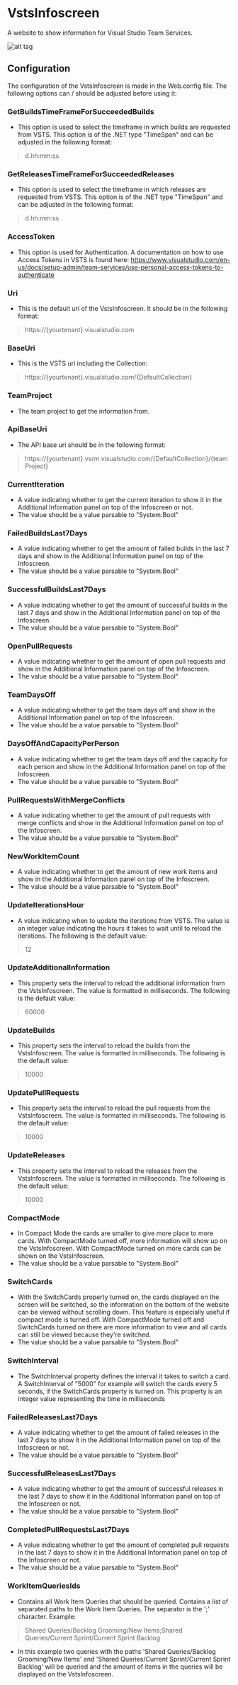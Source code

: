 # VstsInfoscreen
A website to show information for Visual Studio Team Services.

![alt tag](https://raw.githubusercontent.com/ThomasGassmann/VstsInfoscreen/master/example.png)

## Configuration
The configuration of the VstsInfoscreen is made in the Web.config file. The following options can / should be adjusted before using it:


### GetBuildsTimeFrameForSucceededBuilds
- This option is used to select the timeframe in which builds are requested from VSTS. This option is of the .NET type "TimeSpan" and can be adjusted in the following format: 
>d.hh:mm:ss

### GetReleasesTimeFrameForSucceededReleases
- This option is used to select the timeframe in which releases are requested from VSTS. This option is of the .NET type "TimeSpan" and can be adjusted in the following format: 
>d.hh:mm:ss

### AccessToken
- This option is used for Authentication. A documentation on how to use Access Tokens in VSTS is found here:
https://www.visualstudio.com/en-us/docs/setup-admin/team-services/use-personal-access-tokens-to-authenticate

### Uri
- This is the default uri of the VstsInfoscreen. It should be in the following format:
> https://{yourtenant}.visualstudio.com

### BaseUri
- This is the VSTS uri including the Collection:
> https://{yourtenant}.visualstudio.com/{DefaultCollection}

### TeamProject
- The team project to get the information from.

### ApiBaseUri
- The API base uri should be in the following format:
> https://{yourtenant}.vsrm.visualstudio.com/{DefaultCollection}/{teamProject}

### CurrentIteration
- A value indicating whether to get the current iteration to show it in the Additional Information panel on top of the Infoscreen or not.
- The value should be a value parsable to "System.Bool"

### FailedBuildsLast7Days
- A value indicating whether to get the amount of failed builds in the last 7 days and show in the Additional Information panel on top of the Infoscreen.
- The value should be a value parsable to "System.Bool"

### SuccessfulBuildsLast7Days
- A value indicating whether to get the amount of successful builds in the last 7 days and show in the Additional Information panel on top of the Infoscreen.
- The value should be a value parsable to "System.Bool"

### OpenPullRequests
- A value indicating whether to get the amount of open pull requests and show in the Additional Information panel on top of the Infoscreen.
- The value should be a value parsable to "System.Bool"

### TeamDaysOff
- A value indicating whether to get the team days off and show in the Additional Information panel on top of the Infoscreen.
- The value should be a value parsable to "System.Bool"

### DaysOffAndCapacityPerPerson
- A value indicating whether to get the team days off and the capacity for each person and show in the Additional Information panel on top of the Infoscreen.
- The value should be a value parsable to "System.Bool"

### PullRequestsWithMergeConflicts
- A value indicating whether to get the amount of pull requests with merge conflicts and show in the Additional Information panel on top of the Infoscreen.
- The value should be a value parsable to "System.Bool"

### NewWorkItemCount
- A value indicating whether to get the amount of new work items and show in the Additional Information panel on top of the Infoscreen.
- The value should be a value parsable to "System.Bool"

### UpdateIterationsHour
- A value indicating when to update the iterations from VSTS. The value is an integer value indicating the hours it takes to wait until to reload the iterations. The following is the default value:
>12

### UpdateAdditionalInformation
- This property sets the interval to reload the additional information from the VstsInfoscreen. The value is formatted in milliseconds. The following is the default value:
>60000

### UpdateBuilds
- This property sets the interval to reload the builds from the VstsInfoscreen. The value is formatted in milliseconds. The following is the default value:
>10000

### UpdatePullRequests
- This property sets the interval to reload the pull requests from the VstsInfoscreen. The value is formatted in milliseconds. The following is the default value:
>10000

### UpdateReleases
- This property sets the interval to reload the releases from the VstsInfoscreen. The value is formatted in milliseconds. The following is the default value:
>10000

### CompactMode
- In Compact Mode the cards are smaller to give more place to more cards. With CompactMode turned off, more information will show up on the VstsInfoscreen. With CompactMode turned on more cards can be shown on the VstsInfoscreen.
- The value should be a value parsable to "System.Bool"

### SwitchCards
- With the SwitchCards property turned on, the cards displayed on the screen will be switched, so the information on the bottom of the website can be viewed without scrolling down. This feature is especially useful if compact mode is turned off. With CompactMode turned off and SwitchCards turned on there are more information to view and all cards can still be viewed because they're switched.
- The value should be a value parsable to "System.Bool"

### SwitchInterval
- The SwitchInterval property defines the interval it takes to switch a card. A SwitchInterval of "5000" for example will switch the cards every 5 seconds, if the SwitchCards property is turned on. This property is an integer value representing the time in milliseconds

### FailedReleasesLast7Days
- A value indicating whether to get the amount of failed releases in the last 7 days to show it in the Additional Information panel on top of the Infoscreen or not.
- The value should be a value parsable to "System.Bool"

### SuccessfulReleasesLast7Days
- A value indicating whether to get the amount of successful releases in the last 7 days to show it in the Additional Information panel on top of the Infoscreen or not.
- The value should be a value parsable to "System.Bool"

### CompletedPullRequestsLast7Days
- A value indicating whether to get the amount of completed pull requests in the last 7 days to show it in the Additional Information panel on top of the Infoscreen or not.
- The value should be a value parsable to "System.Bool"

### WorkItemQueriesIds
- Contains all Work Item Queries that should be queried. Contains a list of separated paths to the Work Item Queries. The separator is the ';' character. Example:
> Shared Queries/Backlog Grooming/New Items;Shared Queries/Current Sprint/Current Sprint Backlog
- In this example two queries with the paths 'Shared Queries/Backlog Grooming/New Items' and 'Shared Queries/Current Sprint/Current Sprint Backlog' will be queried and the amount of items in the queries will be displayed on the VstsInfoscreen.
